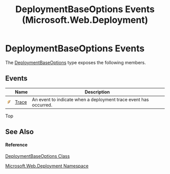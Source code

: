 ﻿---
title: DeploymentBaseOptions Events (Microsoft.Web.Deployment)
TOCTitle: DeploymentBaseOptions Events
ms:assetid: Events.T:Microsoft.Web.Deployment.DeploymentBaseOptions
ms:mtpsurl: https://msdn.microsoft.com/en-us/library/microsoft.web.deployment.deploymentbaseoptions_events(v=VS.90)
ms:contentKeyID: 20209307
ms.date: 05/02/2012
mtps_version: v=VS.90
---

# DeploymentBaseOptions Events

The [DeploymentBaseOptions](deploymentbaseoptions-class-microsoft-web-deployment.md) type exposes the following members.

## Events

<table>
<thead>
<tr class="header">
<th> </th>
<th>Name</th>
<th>Description</th>
</tr>
</thead>
<tbody>
<tr class="odd">
<td><img src="images/Ff728249.pubevent(en-us,VS.90).gif" title="Public event" alt="Public event" /></td>
<td><a href="deploymentbaseoptions-trace-event-microsoft-web-deployment.md">Trace</a></td>
<td>An event to indicate when a deployment trace event has occurred.</td>
</tr>
</tbody>
</table>


Top

## See Also

#### Reference

[DeploymentBaseOptions Class](deploymentbaseoptions-class-microsoft-web-deployment.md)

[Microsoft.Web.Deployment Namespace](microsoft-web-deployment-namespace.md)


